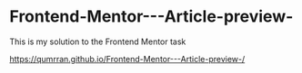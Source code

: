 # Frontend-Mentor---Article-preview-
This is my solution to the Frontend Mentor task

https://qumrran.github.io/Frontend-Mentor---Article-preview-/
